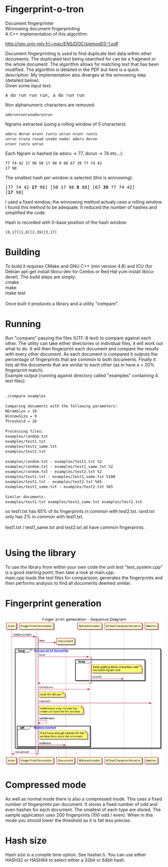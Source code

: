 # Fingerprint-o-tron
Document fingerprinter<br>
Winnowing document fingerprinting<br>
A C++ implementation of this algorithm:

http://igm.univ-mlv.fr/~mac/ENS/DOC/sigmod03-1.pdf

Document fingerprinting is used to find duplicate text data within other documents. The duplicated text being searched for can be a fragment or the whole document. The algorithm allows for matching text that has been modified. The algorithm is detailed in the PDF but here is a quick description. My implementation also diverges at the winnowing step (detailed below).<br>Given some input text:
<pre>
A do run run run, a do run run
</pre>
Non alphanumeric characters are removed:
```
adorunrunrunadorunrun
```
Ngrams extracted (using a rolling window of 5 characters)
```
adoru dorun orunr runru unrun nrunr runru
unrun nruna runad unado nador adoru dorun
orunr runru unrun
```
Each Ngram is hashed (ie adoru -> 77, dorun -> 74 etc...):
```
77 74 42 17 98 50 17 98 8 88 67 39 77 74 42
17 98
```

The smallest hash per window is selected (this is winnowing):
<pre>
[77 74 42 <b>17</b> 98] [50 17 98 <b>8</b> 88] [67 <b>39</b> 77 74 42]
[<b>17</b> 98]
</pre>
I used a fixed window, the winnowing method actualy uses a rolling window. I found this method to be adequate. It reduced the number of hashes and simplified the code.

Hash is recorded with 0-base position of the hash window:
```
[0,17][1,8][2,39][3,17]
```

# Building
To build it requires CMake and GNU C++ (min version 4.8) and ICU (for Debian apt-get install libicu-dev for Centos or Red Hat yum install libicu-devel). The build steps are simply:<br>
cmake .<br>
make<br>
make test<br>
<br>
Once built it produces a library and a utility "compare". 
# Running
Run "compare" passing the files (UTF-8 text) to compare against each other. The utility can take either directories or individual files, it will work out what to do. It will then fingerprint each document and compare the results with every other document. As each document is compared it outputs the percentage of fingerprints that are common to both documents. Finally it lists all the documents that are similar to each other (as in have a > 20% fingerprint match).
<br>
Example output (running against directory called "examples" containing 4 text files):<br>
<br>
```
./compare examples

Comparing documents with the following parameters:
NGramSize = 10
WinnowSize = 9
Threshold = 20

Processing files:
examples/random.txt
examples/test1.txt
examples/test1_same.txt
examples/test2.txt

examples/random.txt - examples/test1.txt %2
examples/random.txt - examples/test1_same.txt %2
examples/random.txt - examples/test2.txt %2
examples/test1.txt - examples/test1_same.txt %100
examples/test1.txt - examples/test2.txt %65
examples/test1_same.txt - examples/test2.txt %65

Similar documents:
examples/test1.txt examples/test1_same.txt examples/test2.txt
```
so test1.txt has 65% of its fingerprints in common with test2.txt. rand.txt only has 2% in common with test1.txt.<br>
<br>
test1.txt / test1_same.txt and test2.txt all have common fingerprints.<br>
<br>
# Using the library
To use the library from within your own code the unit test "test_system.cpp" is a good starting point, then take a look at main.cpp.<br>
main.cpp loads the text files for comparision, generates the fingerprints and then performs analysis to find all documents deemed similar.
# Fingerprint generation
![Finger print generation sequence diagram](uml/fingerprint_generation_seq.png "Generating fingerprints")
# Compressed mode
As well as normal mode there is also a compressed mode. This uses a fixed number of fingerprints per document. It stores a fixed number of odd and even hashes for each document. The smallest of each type are stored. The sample application uses 200 fingerprints (100 odd / even). When in this mode you should lower the threshold as it is fall less precise.
# Hash size
Hash size is a compile time option. See hasher.h. You can use either HASH32 or HASH64 to select either a 32bit or 64bit hash. 
